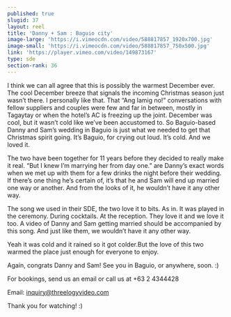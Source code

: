 ```yaml
---
published: true
slugid: 37
layout: reel
title: 'Danny + Sam : Baguio city'
image-large: 'https://i.vimeocdn.com/video/588817857_1920x700.jpg'
image-small: 'https://i.vimeocdn.com/video/588817857_750x500.jpg'
link: 'https://player.vimeo.com/video/149873167'
type: sde
section-rank: 36
---
```

I think we can all agree that this is possibly the warmest December ever. The cool December breeze that signals the incoming Christmas season just wasn’t there. I personally like that. That “Ang lamig no!” conversations with fellow suppliers and couples were few and far in between, mostly in Tagaytay or when the hotel’s AC is freezing up the joint. December was cool, but it wasn’t cold like we’ve been accustomed to. So Baguio-based Danny and Sam’s wedding in Baguio is just what we needed to get that Christmas spirit going. It’s Baguio, for crying out loud. It’s cold. And we loved it.

The two have been together for 11 years before they decided to really make it real. “But I knew I’m marrying her from day one.” are Danny’s exact words when we met up with them for a few drinks the night before their wedding. If there’s one thing he’s certain of, it’s that he and Sam will end up married one way or another. And from the looks of it, he wouldn’t have it any other way.

The song we used in their SDE, the two love it to bits. As in. It was played in the ceremony. During cocktails. At the reception. They love it and we love it too. A video of Danny and Sam getting married should be accompanied by this song. And just like them, we wouldn’t have it any other way.

Yeah it was cold and it rained so it got colder.But the love of this two warmed the place just enough for everyone to enjoy.

Again, congrats Danny and Sam! See you in Baguio, or anywhere, soon. :)

For bookings, send us an email or call us at +63 2 4344428

Email: inquiry@threelogyvideo.com

Thank you for watching! :)
